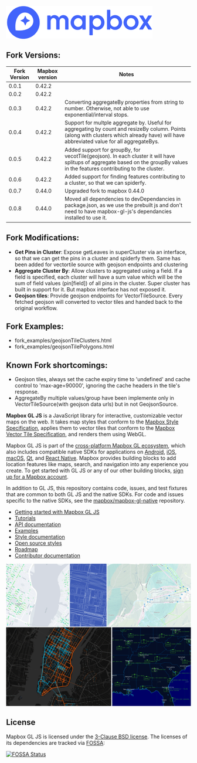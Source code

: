 [<img width="400" alt="Mapbox" src="docs/pages/assets/logo.png">](https://www.mapbox.com/)

## Fork Versions:

Fork Version | Mapbox version | Notes
------------ | -------------- | ------
0.0.1        | 0.42.2         |
0.0.2        | 0.42.2         |
0.0.3        | 0.42.2         | Converting aggregateBy properties from string to number. Otherwise, not able to use exponential/interval stops.
0.0.4        | 0.42.2         | Support for multple aggregate by. Useful for aggregating by count and resizeBy column. Points (along with clusters which already have) will have abbreviated value for all aggregateBys.
0.0.5        | 0.42.2         | Added support for groupBy, for vecotTile(geojson). In each cluster it will have splitups of aggregate based on the groupBy values in the features contributing to the cluster.
0.0.6        | 0.42.2         | Added support for finding features contributing to a cluster, so that we can spiderfy.
0.0.7        | 0.44.0         | Upgraded fork to mapbox 0.44.0
0.0.8        | 0.44.0         | Moved all dependencies to devDependancies in package.json, as we use the prebuilt js and don't need to have mapbox-gl-js's dependancies installed to use it.

## Fork Modifications:
 * **Get Pins in Cluster**: Expose getLeaves in superCluster via an interface, so that we can get the pins in a cluster and spiderfy them. Same has been added for vectortile source with geojson endpoints and clustering
 * **Aggregate Cluster By**: Allow clusters to aggregated using a field. If a field is specified, each cluster will have a sum value which will be the sum of field values (pin[field]) of all pins in the cluster. Super cluster has built in support for it. But mapbox interface has not exposed it.
 * **Geojson tiles**: Provide geojson endpoints for VectorTileSource. Every fetched geojson will converted to vector tiles and handed back to the original workflow.

## Fork Examples:
  * fork_examples/geojsonTileClusters.html
  * fork_examples/geojsonTilePolygons.html


## Known Fork shortcomings:
  * Geojson tiles, always set the cache expiry time to 'undefined' and cache control to 'max-age=90000',
  ignoring the cache headers in the tile's response.
  * AggregateBy multiple values/group have been implemente only in VectorTileSource(with geojson data urls)
  but in not GeojsonSource.

**Mapbox GL JS** is a JavaScript library for interactive, customizable vector maps on the web. It takes map styles that conform to the
[Mapbox Style Specification](https://www.mapbox.com/mapbox-gl-js/style-spec), applies them to vector tiles that
conform to the [Mapbox Vector Tile Specification](https://github.com/mapbox/vector-tile-spec), and renders them using
WebGL.

Mapbox GL JS is part of the [cross-platform Mapbox GL ecosystem](https://www.mapbox.com/maps/), which also includes
compatible native SDKs for applications on [Android](https://www.mapbox.com/android-sdk/),
[iOS](https://www.mapbox.com/ios-sdk/), [macOS](http://mapbox.github.io/mapbox-gl-native/macos),
[Qt](https://github.com/mapbox/mapbox-gl-native/tree/master/platform/qt), and [React Native](https://github.com/mapbox/react-native-mapbox-gl/). Mapbox provides building blocks to add location features like maps, search, and navigation into any experience you
create. To get started with GL JS or any of our other building blocks,
[sign up for a Mapbox account](https://www.mapbox.com/signup/).

In addition to GL JS, this repository contains code, issues, and test fixtures that are common to both GL JS and the
native SDKs. For code and issues specific to the native SDKs, see the
[mapbox/mapbox-gl-native](https://github.com/mapbox/mapbox-gl-native/) repository.

- [Getting started with Mapbox GL JS](https://www.mapbox.com/mapbox-gl-js/api/)
- [Tutorials](https://www.mapbox.com/help/tutorials/#web-apps)
- [API documentation](https://www.mapbox.com/mapbox-gl-js/api/)
- [Examples](https://www.mapbox.com/mapbox-gl-js/examples/)
- [Style documentation](https://www.mapbox.com/mapbox-gl-js/style-spec/)
- [Open source styles](https://github.com/mapbox/mapbox-gl-styles)
- [Roadmap](https://www.mapbox.com/mapbox-gl-js/roadmap/)
- [Contributor documentation](https://github.com/mapbox/mapbox-gl-js/blob/master/CONTRIBUTING.md)

[<img width="981" alt="Mapbox GL gallery" src="docs/pages/assets/gallery.png">](https://www.mapbox.com/gallery/)

## License

Mapbox GL JS is licensed under the [3-Clause BSD license](https://github.com/mapbox/mapbox-gl-js/blob/master/LICENSE.txt).
The licenses of its dependencies are tracked via [FOSSA](https://app.fossa.io/projects/git%2Bhttps%3A%2F%2Fgithub.com%2Fmapbox%2Fmapbox-gl-js):

[![FOSSA Status](https://app.fossa.io/api/projects/git%2Bhttps%3A%2F%2Fgithub.com%2Fmapbox%2Fmapbox-gl-js.svg?type=large)](https://app.fossa.io/projects/git%2Bhttps%3A%2F%2Fgithub.com%2Fmapbox%2Fmapbox-gl-js?ref=badge_large)
